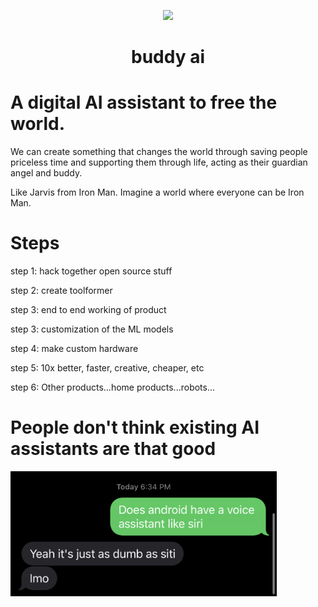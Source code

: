 <p align="center">
    <picture>
      <source media="(prefers-color-scheme: dark)" srcset="https://static.wikia.nocookie.net/marvelcinematicuniverse/images/6/6d/UltronJarvis.png/revision/latest?cb=20150925215044">
      <!-- <img src="https://raw.githubusercontent.com/kevbuh/buddy/main/assets/clay_buddy.png?token=GHSAT0AAAAAAB6CXRS44AYCDVXYACKTKRZKY7MN2MQ" height="420"> -->
      <img src="https://static.wikia.nocookie.net/marvelcinematicuniverse/images/6/6d/UltronJarvis.png/revision/latest?cb=20150925215044" height="420">
    </picture>
    <h1 align="center">buddy ai</h1>
</p>

# A digital AI assistant to free the world.

We can create something that changes the world through saving people priceless time and supporting them through life, acting as their guardian angel and buddy.

Like Jarvis from Iron Man. Imagine a world where everyone can be Iron Man.

# Steps

step 1: hack together open source stuff

step 2: create toolformer

step 3: end to end working of product

step 3: customization of the ML models

step 4: make custom hardware

step 5: 10x better, faster, creative, cheaper, etc

step 6: Other products...home products...robots...


# People don't think existing AI assistants are that good

<img src="notes/before_buddy/siri_sucks/notthatuseful.jpeg" height="200">